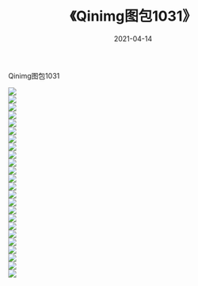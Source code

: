 ﻿---
layout: post
title:  《Qinimg图包1031》
date:   2021-04-14
img: http://imgx.orgx.ga/Qinimg图包/Qinimg图包1031/000.jpg
categories: [美女, 清纯, 唯美]
---

Qinimg图包1031

 ![](http://imgx.orgx.ga/Qinimg图包/Qinimg图包1031/001.jpg) <br>![](http://imgx.orgx.ga/Qinimg图包/Qinimg图包1031/002.jpg) <br>![](http://imgx.orgx.ga/Qinimg图包/Qinimg图包1031/003.jpg) <br>![](http://imgx.orgx.ga/Qinimg图包/Qinimg图包1031/004.jpg) <br>![](http://imgx.orgx.ga/Qinimg图包/Qinimg图包1031/005.jpg) <br>![](http://imgx.orgx.ga/Qinimg图包/Qinimg图包1031/006.jpg) <br>![](http://imgx.orgx.ga/Qinimg图包/Qinimg图包1031/007.jpg) <br>![](http://imgx.orgx.ga/Qinimg图包/Qinimg图包1031/008.jpg) <br>![](http://imgx.orgx.ga/Qinimg图包/Qinimg图包1031/009.jpg) <br>![](http://imgx.orgx.ga/Qinimg图包/Qinimg图包1031/010.jpg) <br>![](http://imgx.orgx.ga/Qinimg图包/Qinimg图包1031/011.jpg) <br>![](http://imgx.orgx.ga/Qinimg图包/Qinimg图包1031/012.jpg) <br>![](http://imgx.orgx.ga/Qinimg图包/Qinimg图包1031/013.jpg) <br>![](http://imgx.orgx.ga/Qinimg图包/Qinimg图包1031/014.jpg) <br>![](http://imgx.orgx.ga/Qinimg图包/Qinimg图包1031/015.jpg) <br>![](http://imgx.orgx.ga/Qinimg图包/Qinimg图包1031/016.jpg) <br>![](http://imgx.orgx.ga/Qinimg图包/Qinimg图包1031/017.jpg) <br>![](http://imgx.orgx.ga/Qinimg图包/Qinimg图包1031/018.jpg) <br>![](http://imgx.orgx.ga/Qinimg图包/Qinimg图包1031/019.jpg) <br>![](http://imgx.orgx.ga/Qinimg图包/Qinimg图包1031/020.jpg) <br>![](http://imgx.orgx.ga/Qinimg图包/Qinimg图包1031/021.jpg) <br>![](http://imgx.orgx.ga/Qinimg图包/Qinimg图包1031/022.jpg) <br>![](http://imgx.orgx.ga/Qinimg图包/Qinimg图包1031/023.jpg) <br>![](http://imgx.orgx.ga/Qinimg图包/Qinimg图包1031/024.jpg) <br>